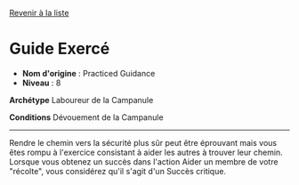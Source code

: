 [Revenir à la liste](..)

# Guide Exercé

 * **Nom d'origine** : Practiced Guidance
 * **Niveau** : 8


<p><strong>Archétype</strong> Laboureur de la Campanule</p>
<p><strong>Conditions</strong> Dévouement de la Campanule</p>
<hr>
<p>Rendre le chemin vers la sécurité plus sûr peut être éprouvant mais vous êtes rompu à l'exercice consistant à aider les autres à trouver leur chemin. Lorsque vous obtenez un succès dans l'action Aider un membre de votre "récolte", vous considérez qu'il s'agit d'un Succès critique.</p>